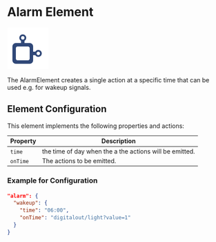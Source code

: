 # Alarm Element

<div class="excerpt">
  <img src="/i/alarm.svg">
  <p>The AlarmElement creates a single action at a specific time that can be used e.g. for wakeup signals.</p>
</div>

<!-- ## Web UI for the Timer Element -->

## Element Configuration

This element implements the following properties and actions:

<!-- ![DigitalOutProperties and Actions](/elements/alarmapi.png) -->

| Property | Description                                             |
| -------- | ------------------------------------------------------- |
| `time`   | the time of day when the a the actions will be emitted. |
| `onTime` | The actions to be emitted.                              |


### Example for Configuration

```JSON
"alarm": {
  "wakeup": {
    "time": "06:00",
    "onTime": "digitalout/light?value=1"
  }
}
```

